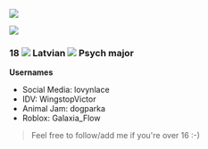 ![](https://komarev.com/ghpvc/?username=CuteSexyBoy&color=blue)

![](https://64.media.tumblr.com/ad9e798a638c82fc330eaf593158422f/55b9283412de05c0-52/s1280x1920/8f059362f17fc6f13b9eb896f922e7fb7a266072.gifv)
### 18 ![](https://file.garden/Zj8MKPoh-G9Y8EJE/pixels/blue/IMG_4330.gif) Latvian ![](https://file.garden/Zj8MKPoh-G9Y8EJE/pixels/blue/7aee2676.gif) Psych major

**Usernames**
- Social Media: lovynlace
- IDV: WingstopVictor
- Animal Jam: dogparka
- Roblox: Galaxia_Flow
  
> Feel free to follow/add me if you're over 16 :-)

